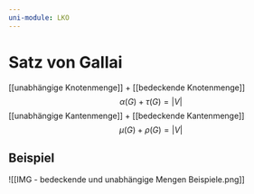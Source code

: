 ```yaml
---
uni-module: LKO
---
```


# Satz von Gallai

[[unabhängige Knotenmenge]] + [[bedeckende Knotenmenge]]
$$\alpha(G) + \tau(G) = |V|$$
[[unabhängige Kantenmenge]] + [[bedeckende Kantenmenge]]
$$\mu(G) + \rho(G) = |V|$$

## Beispiel

![[IMG - bedeckende und unabhängige Mengen Beispiele.png]]
